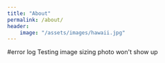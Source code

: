 ```yaml
---
title: "About"
permalink: /about/
header:
    image: "/assets/images/hawaii.jpg"
---
```



#error log
Testing image sizing photo won't show up

